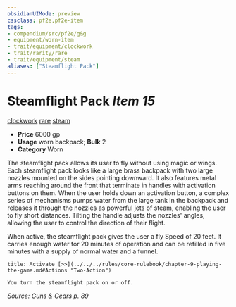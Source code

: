 ```yaml
---
obsidianUIMode: preview
cssclass: pf2e,pf2e-item
tags:
- compendium/src/pf2e/g&g
- equipment/worn-item
- trait/equipment/clockwork
- trait/rarity/rare
- trait/equipment/steam
aliases: ["Steamflight Pack"]
---
```

# Steamflight Pack *Item 15*  
[clockwork](clockwork-g-g.md)  [rare](rare.md)  [steam](steam-g-g.md)  

- **Price** 6000 gp
- **Usage** worn backpack; **Bulk** 2
- **Category** Worn

The steamflight pack allows its user to fly without using magic or wings. Each steamflight pack looks like a large brass backpack with two large nozzles mounted on the sides pointing downward. It also features metal arms reaching around the front that terminate in handles with activation buttons on them. When the user holds down an activation button, a complex series of mechanisms pumps water from the large tank in the backpack and releases it through the nozzles as powerful jets of steam, enabling the user to fly short distances. Tilting the handle adjusts the nozzles' angles, allowing the user to control the direction of their flight.

When active, the steamflight pack gives the user a fly Speed of 20 feet. It carries enough water for 20 minutes of operation and can be refilled in five minutes with a supply of normal water and a funnel.

```ad-embed-ability
title: Activate [>>](../../../rules/core-rulebook/chapter-9-playing-the-game.md#Actions "Two-Action")

You turn the steamflight pack on or off.
```

*Source: Guns & Gears p. 89*
